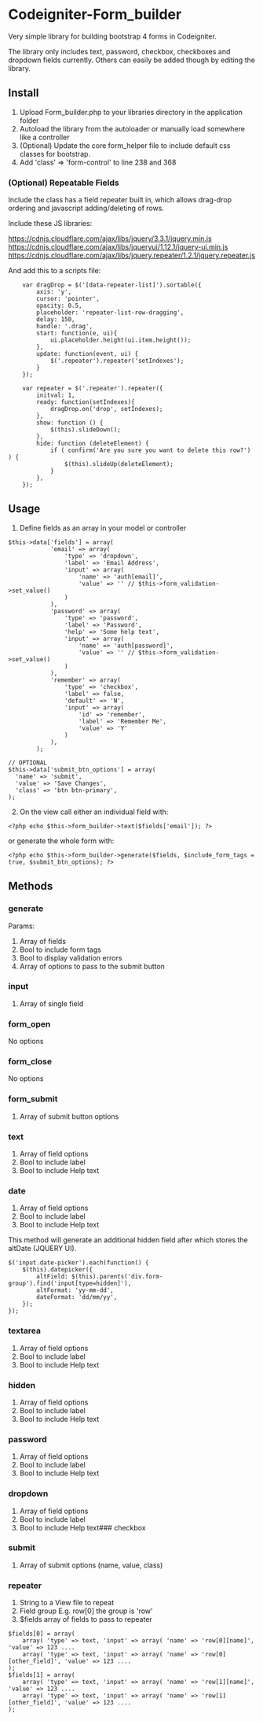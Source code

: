 # Codeigniter-Form_builder
Very simple library for building bootstrap 4 forms in Codeigniter.

The library only includes text, password, checkbox, checkboxes and dropdown fields currently. Others can easily be added though by editing the library.

## Install

1. Upload Form_builder.php to your libraries directory in the application folder
2. Autoload the library from the autoloader or manually load somewhere like a controller
3. (Optional) Update the core form_helper file to include default css classes for bootstrap.
4. Add 'class' => 'form-control' to line 238 and 368


### (Optional) Repeatable Fields
Include the class has a field repeater built in, which allows drag-drop ordering and javascript adding/deleting of rows.  

Include these JS libraries:

https://cdnjs.cloudflare.com/ajax/libs/jquery/3.3.1/jquery.min.js
https://cdnjs.cloudflare.com/ajax/libs/jqueryui/1.12.1/jquery-ui.min.js
https://cdnjs.cloudflare.com/ajax/libs/jquery.repeater/1.2.1/jquery.repeater.js

And add this to a scripts file:
~~~
	var dragDrop = $('[data-repeater-list]').sortable({
		axis: 'y',
		cursor: 'pointer',
		opacity: 0.5,
		placeholder: 'repeater-list-row-dragging',
		delay: 150,
		handle: '.drag',
		start: function(e, ui){
			ui.placeholder.height(ui.item.height());
		},
		update: function(event, ui) {
			$('.repeater').repeater('setIndexes');
		}
	});

	var repeater = $('.repeater').repeater({
		initval: 1,
		ready: function(setIndexes){
			dragDrop.on('drop', setIndexes);
		},
		show: function () {
			$(this).slideDown();
		},
		hide: function (deleteElement) {
			if ( confirm('Are you sure you want to delete this row?') ) {
				$(this).slideUp(deleteElement);
			}
		},
	});
~~~

## Usage

1. Define fields as an array in your model or controller

~~~~
$this->data['fields'] = array(
			'email' => array(
				'type' => 'dropdown',
				'label' => 'Email Address',
				'input' => array(
					'name' => 'auth[email]',
					'value' => '' // $this->form_validation->set_value()
				)
			),
			'password' => array(
				'type' => 'password',
				'label' => 'Password',
				'help' => 'Some help text',
				'input' => array(
					'name' => 'auth[password]',
					'value' => '' // $this->form_validation->set_value()
				)
			),
			'remember' => array(
				'type' => 'checkbox',
				'label' => false,
				'default' => 'N',
				'input' => array(
					'id' => 'remember',
					'label' => 'Remember Me',
					'value' => 'Y'
				)
			),
		);
    
// OPTIONAL
$this->data['submit_btn_options'] = array(
  'name' => 'submit',
  'value' => 'Save Changes',
  'class' => 'btn btn-primary',
);
~~~~

2. On the view call either an individual field with:
~~~~
<?php echo $this->form_builder->text($fields['email']); ?>
~~~~

or generate the whole form with: 
~~~~
<?php echo $this->form_builder->generate($fields, $include_form_tags = true, $submit_btn_options); ?>
~~~~

## Methods
### generate
Params:
1. Array of fields
2. Bool to include form tags
3. Bool to display validation errors
4. Array of options to pass to the submit button

### input
1. Array of single field

### form_open
No options

### form_close
No options

### form_submit
1. Array of submit button options

### text
1. Array of field options
2. Bool to include label
3. Bool to include Help text

### date
1. Array of field options
2. Bool to include label
3. Bool to include Help text

This method will generate an additional hidden field after which stores the altDate (JQUERY UI).

~~~
$('input.date-picker').each(function() {
	$(this).datepicker({
		altField: $(this).parents('div.form-group').find('input[type=hidden]'),
		altFormat: 'yy-mm-dd',
		dateFormat: 'dd/mm/yy',
	});
});
~~~

### textarea
1. Array of field options
2. Bool to include label
3. Bool to include Help text

### hidden
1. Array of field options
2. Bool to include label
3. Bool to include Help text

### password
1. Array of field options
2. Bool to include label
3. Bool to include Help text

### dropdown
1. Array of field options
2. Bool to include label
3. Bool to include Help text### checkbox

### submit
1. Array of submit options (name, value, class)

### repeater
1. String to a View file to repeat
2. Field group E.g. row[0] the group is 'row'
3. $fields array of fields to pass to repeater

~~~
$fields[0] = array(
	array( 'type' => text, 'input' => array( 'name' => 'row[0][name]', 'value' => 123 ....
	array( 'type' => text, 'input' => array( 'name' => 'row[0][other_field]', 'value' => 123 ....
);
$fields[1] = array(
	array( 'type' => text, 'input' => array( 'name' => 'row[1][name]', 'value' => 123 ....
	array( 'type' => text, 'input' => array( 'name' => 'row[1][other_field]', 'value' => 123 ....
);
~~~
